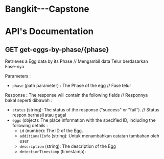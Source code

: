 # Bangkit---Capstone
# API's Documentation
## GET get-eggs-by-phase/{phase}
Retrieves a Egg data by its Phase // Mengambil data Telur berdasarkan Fase-nya

Parameters :
- `phase` (path parameter) : The Phase of the egg // Fase telur

Response :
The response will contain the following fields // Responnya bakal seperti dibawah :
- `status` (string): The status of the response ("success" or "fail"). // Status respon berhasil atau gagal
- `eggs` (object): The place information with the specified ID, including the following details :
    - `id` (number): The ID of the Egg.
    - `additionalInfo` (string): Untuk menambahkan catatan tambahan oleh user
    - `description` (string): The description of the Egg
    - `detectionTimestamp` (timestamp): 
